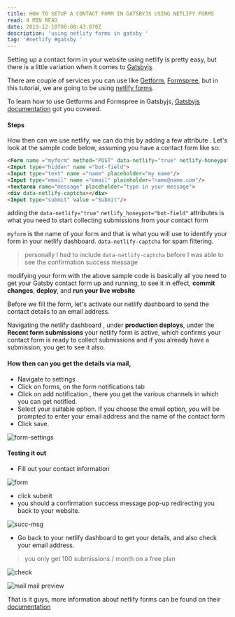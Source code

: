 ```yaml
---
title: HOW TO SETUP A CONTACT FORM IN GATSBYJS USING NETLIFY FORMS 
read: 4 MIN READ
date: 2019-12-10T00:08:43.070Z
description: 'using netlify forms in gatsby '
tag: '#netlify #gatsby '
---
```

 
Setting up a contact form in your website using netlify is pretty easy,  but there is a little variation when it comes to [Gatsbyjs](https://www.gatsbyjs.org/). 

There are couple of services you can use like [Getform](https://getform.io/),  [Formspree](https://formspree.io/), but in this tutorial,  we are going to be using [netlify forms](https://docs.netlify.com/forms/setup/).

 To learn how to use Getforms and Formspree in Gatsbyjs,  [Gatsbyjs documentation](https://www.gatsbyjs.org/docs/building-a-contact-form/#creating-an-accessible-form) got you covered. 

#### Steps

How then can we use netlify,  we can do this by adding a few attribute . Let's look at the sample code below,  assuming you have a contact form like so:

```html
<Form name ="myform" method="POST" data-netlify="true" netlify-honeypot="bot-field">
<Input type="hidden" name ="bot-field">
<Input type="text" name ="name" placeholder="my name"/> 
<Input type="email" name ="email" placeholder="name@name.com"/> 
<textarea name="message" placeholder="type in your message">
<div data-netlify-captcha></div>
<Input type="submit" value ="Submit"/> 

```
adding the
`data-netlify="true"`  `netlify_honeypot="bot-field"` 
attributes is what you need to start collecting submissions from your contact form 

 `myform` is the name of your form and that is what you will use to identify your form in your netlify dashboard. `data-netlify-captcha` 
for spam filtering.


> personally I had to include `data-netlify-captcha` before I was able to see the confirmation success message
 

modifying your form with the above sample code is  basically all you need to get your Gatsby contact form up and running, to see it in effect,  **commit changes**,  **deploy**, and **run your live website**

Before we fill the form,  let's activate our netlify dashboard to send the contact details to an email address.


Navigating the netlify dashboard ,  under **production deploys**, under the **Recent form submissions** your netlify form is active, which confirms your contact form is ready to collect submissions and if you already have a submission,  you get to see it also. 

#### How then can you get the details via mail,  

- Navigate to settings
- Click on forms, on the form notifications tab
- Click on add notification ,  there you get the various channels in which you can get notified. 
- Select your suitable option. If you choose the email option, you will be prompted to enter your email address and the name of the contact form
-  Click save.

![form-settings](form-settings.PNG)

#### Testing it out
- Fill out your contact information

![form](form.png)

- click submit
-  you should a confirmation success message pop-up redirecting you back to your website. 

![succ-msg](succ-msg.png)

- Go back to your netlify dashboard to get your details,  and also check your email address. 


> you only get 100 submissions / month on a free plan


![check](check.PNG)

![mail](mail.JPG)
mail preview 

That is it guys,  more information about netlify forms  can be found on their [documentation](https://docs.netlify.com)